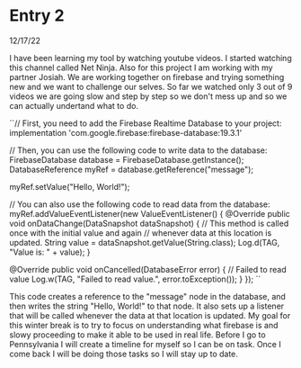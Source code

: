# Entry 2
 12/17/22

   I have been learning my tool by watching youtube videos. I started watching this channel called Net Ninja. Also for this project I am working with my partner Josiah. We are working together on firebase and trying something new and we want to challenge our selves. So far we watched only 3 out of 9 videos we are going slow and step by step so we don't mess up and so we can actually undertand what to do.

 ``// First, you need to add the Firebase Realtime Database to your project:
implementation 'com.google.firebase:firebase-database:19.3.1'

// Then, you can use the following code to write data to the database:
FirebaseDatabase database = FirebaseDatabase.getInstance();
DatabaseReference myRef = database.getReference("message");

myRef.setValue("Hello, World!");

// You can also use the following code to read data from the database:
myRef.addValueEventListener(new ValueEventListener() {
  @Override
  public void onDataChange(DataSnapshot dataSnapshot) {
    // This method is called once with the initial value and again
    // whenever data at this location is updated.
    String value = dataSnapshot.getValue(String.class);
    Log.d(TAG, "Value is: " + value);
  }

  @Override
  public void onCancelled(DatabaseError error) {
    // Failed to read value
    Log.w(TAG, "Failed to read value.", error.toException());
  }
});
``

This code creates a reference to the "message" node in the database, and then writes the string "Hello, World!" to that node. It also sets up a listener that will be called whenever the data at that location is updated.  My goal for this winter break is to try to focus on understanding what firebase is and slowy proceeding to make it able to be used in real life. Before I go to Pennsylvania I will create a timeline for myself so I can be on task. Once I come back I will be doing those tasks so I will stay up to date.
